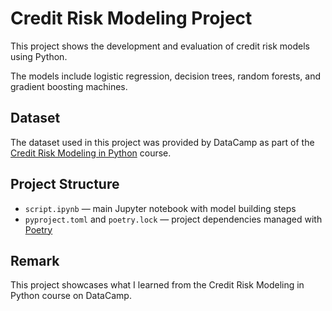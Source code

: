 # Credit Risk Modeling Project

This project shows the development and evaluation of credit risk models using Python. 

The models include logistic regression, decision trees, random forests, and gradient boosting machines.

## Dataset

The dataset used in this project was provided by DataCamp as part of the
[Credit Risk Modeling in Python](https://www.datacamp.com/courses/credit-risk-modeling-in-python) course.

## Project Structure

- `script.ipynb` — main Jupyter notebook with model building steps
- `pyproject.toml` and `poetry.lock` — project dependencies managed with [Poetry](https://python-poetry.org/)

## Remark
This project showcases what I learned from the Credit Risk Modeling in Python course on DataCamp.